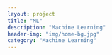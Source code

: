 ```yaml
---
layout: project
title: "ML"
description: "Machine Learning"
header-img: "img/home-bg.jpg"
category: "Machine Learning"
---
```

